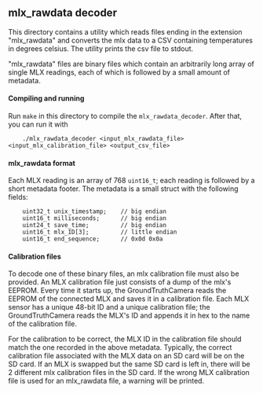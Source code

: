 ## mlx_rawdata decoder
This directory contains a utility which reads files ending in the extension "mlx_rawdata" and converts the mlx data to a CSV containing temperatures in degrees celsius. The utility prints the csv file to stdout.

"mlx_rawdata" files are binary files which contain an arbitrarily long array of single MLX readings, each of which is followed by a small amount of metadata.


#### Compiling and running
Run `make` in this directory to compile the `mlx_rawdata_decoder`. After that, you can run it with
```
    ./mlx_rawdata_decoder <input_mlx_rawdata_file> <input_mlx_calibration_file> <output_csv_file>
```

#### mlx_rawdata format
Each MLX reading is an array of 768 `uint16_t`; each reading is followed by a short metadata footer. The metadata is a small struct with the following fields:

```
    uint32_t unix_timestamp;    // big endian
    uint16_t milliseconds;      // big endian
    uint24_t save_time;         // big endian
    uint16_t mlx_ID[3];         // little endian
    uint16_t end_sequence;      // 0x0d 0x0a
```

#### Calibration files
To decode one of these binary files, an mlx calibration file must also be provided. An MLX calibration file just consists of a dump of the mlx's EEPROM. Every time it starts up, the GroundTruthCamera reads the EEPROM of the connected MLX and saves it in a calibration file. Each MLX sensor has a unique 48-bit ID and a unique calibration file; the GroundTruthCamera reads the MLX's ID and appends it in hex to the name of the calibration file.

For the calibration to be correct, the MLX ID in the calibration file should match the one recorded in the above metadata. Typically, the correct calibration file associated with the MLX data on an SD card will be on the SD card. If an MLX is swapped but the same SD card is left in, there will be 2 different mlx calibration files in the SD card. If the wrong MLX calibration file is used for an mlx_rawdata file, a warning will be printed.
